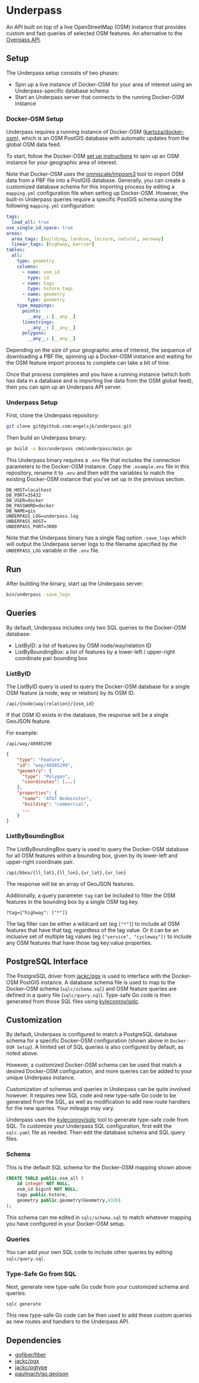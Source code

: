 # Underpass

An API built on top of a live OpenStreetMap (OSM) instance that provides custom and fast queries of selected OSM features. An alternative to the [Overpass API](https://wiki.openstreetmap.org/wiki/Overpass_API).

## Setup

The Underpass setup consists of two phases:

* Spin up a live instance of Docker-OSM for your area of interest using an Underpass-specific database schema
* Start an Underpass server that connects to the running Docker-OSM instance

### Docker-OSM Setup

Underpass requires a running instance of Docker-OSM ([kartoza/docker-osm](https://github.com/kartoza/docker-osm)), which is an OSM PostGIS database with automatic updates from the global OSM data feed.

To start, follow the Docker-OSM [set up instructions](https://github.com/kartoza/docker-osm#quick-setup) to spin up an OSM instance for your geographic area of interest.

Note that Docker-OSM uses the [omniscale/imposm3](https://github.com/omniscale/imposm3) tool to import OSM data from a PBF file into a PostGIS database. Generally, you can create a customized database schema for this importing process by editing a ```mapping.yml``` configuration file when setting up Docker-OSM. However, the built-in Underpass queries require a specific PostGIS schema using the following ```mapping.yml``` configuration:

```yml
tags:
  load_all: true
use_single_id_space: true
areas:
  area_tags: [building, landuse, leisure, natural, aeroway]
  linear_tags: [highway, barrier]
tables:
  all:
    type: geometry
    columns:
      - name: osm_id
        type: id
      - name: tags
        type: hstore_tags
      - name: geometry
        type: geometry
    type_mappings:
      points:
        __any__: [__any__]
      linestrings:
        __any__: [__any__]
      polygons:
        __any__: [__any__]
```

Depending on the size of your geographic area of interest, the sequence of downloading a PBF file, spinning up a Docker-OSM instance and waiting for the OSM feature import process to complete can take a bit of time.

Once that process completes and you have a running instance (which both has data in a database and is importing live data from the OSM global feed), then you can spin up an Underpass API server.

### Underpass Setup

First, clone the Underpass repository:

```bash
git clone git@github.com:engelsjk/underpass.git
```

Then build an Underpass binary:

```bash
go build -o bin/underpass cmd/underpass/main.go
```

This Underpass binary requires a ```.env``` file that includes the connection parameters to the Docker-OSM instance. Copy the  ```.example.env``` file in this repository, rename it to ```.env``` and then edit the variables to match the existing Docker-OSM instance that you've set up in the previous section.

```
DB_HOST=localhost
DB_PORT=35432
DB_USER=docker
DB_PASSWORD=docker
DB_NAME=gis
UNDERPASS_LOG=underpass.log
UNDERPASS_HOST=
UNDERPASS_PORT=3000
```

Note that the Underpass binary has a single flag option ```-save_logs``` which will output the Underpass server logs to the filename specified by the ```UNDERPASS_LOG``` variable in the  ```.env``` file.

## Run

After building the binary, start up the Underpass server:

```bash
bin/underpass -save_logs
```

## Queries

By default, Underpass includes only two SQL queries to the Docker-OSM database:

* ListByID: a list of features by OSM node/way/relation ID
* ListByBoundingBox: a list of features by a lower-left / upper-right coordinate pair bounding box

### ListByID

The ListByID query is used to query the Docker-OSM database for a single OSM feature (a node, way or relation) by its OSM ID.

```
/api/{node|way|relation}/{osm_id}
```

If that OSM ID exists in the database, the response will be a single GeoJSON feature.

For example:

```
/api/way/48985299
```

```json
{
    "type": "Feature",
    "id": "way/48985299",
    "geometry": {
      "type": "Polygon",
      "coordinates": [...]
    },
    "properties": {
      "name": "AT&T Bedminster",
      "building": "commercial",
      ...
    }
}
```

### ListByBoundingBox

The ListByBoundingBox query is used to query the Docker-OSM database for all OSM features within a bounding box, given by its lower-left and upper-right coordinate pair.

```
/api/bbox/{ll_lat},{ll_lon},{ur_lat},{ur_lon}
```

The response will be an array of GeoJSON features.

Additionally, a query parameter ```tag``` can be included to filter the OSM features in the bounding box by a single OSM tag key.

```
?tag={"highway": ["*"]}
```

The tag filter can be either a wildcard set (eg ```["*"]```) to include all OSM features that have that tag, regardless of the tag value. Or it can be an inclusive set  of multiple tag values (eg ```["service", "cycleway"])``` to include any OSM features that have those tag key:value properties.

## PostgreSQL Interface

The PostgreSQL driver from [jackc/pgx](https://github.com/jackc/pgx) is used to interface with the Docker-OSM PostGIS instance. A database schema file is used to map to the Docker-OSM schema (```sqlc/schema.sql```) and OSM feature queries are defined in a query file (```sqlc/query.sql```). Type-safe Go code is then generated from those SQL files using [kyleconroy/sqlc](https://github.com/kyleconroy/sqlc).

## Customization

By default, Underpass is configured to match a PostgreSQL database schema for a specific Docker-OSM configuration (shown above in ```Docker-OSM Setup```). A limited set of SQL queries is also configured by default, as noted above.

However, a customized Docker-OSM schema can be used that match a desired Docker-OSM configuration, and more queries can be added to your unique Underpass instance.

Customization of schemas and queries in Underpass can be quite involved however. It requires new SQL code and new type-safe Go code to be generated from the SQL, as well as modification to add new route handlers for the new queries. Your mileage may vary.

Underpass uses the [kyleconroy/sqlc](https://github.com/kyleconroy/sqlc) tool to generate type-safe  code from SQL. To customize your Underpass SQL configuration, first edit the ```sqlc.yaml``` file as needed. Then edit the database schema and SQL query files.

### Schema

This is the default SQL schema for the Docker-OSM mapping shown above:

```sql
CREATE TABLE public.osm_all (
    id integer NOT NULL,
    osm_id bigint NOT NULL,
    tags public.hstore,
    geometry public.geometry(Geometry,4326)
);
```

This schema can me edited in ```sqlc/schema.sql``` to match whatever mapping you have configured in your Docker-OSM setup.

### Queries

You can add your own SQL code to include other queries by editing ```sqlc/query.sql```.

### Type-Safe Go from SQL

Next, generate new type-safe Go code from your customized schema and queries:

```sqlc generate```

This new type-safe Go code can be then used to add these custom queries as new routes and handlers to the Underpass API.

## Dependencies

* [gofiber/fiber](https://github.com/gofiber/fiber)
* [jackc/pgx](https://github.com/jackc/pgx)
* [jackc/pgtype](https://github.com/jackc/pgtype)
* [paulmach/go.geojson](https://github.com/paulmach/go.geojson)
